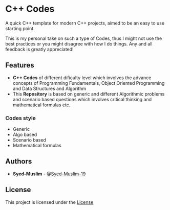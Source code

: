 # C++ Codes

A quick C++ template for modern C++ projects, aimed to be an easy to use
starting point.

This is my personal take on such a type of Codes, thus I might not use the
best practices or you might disagree with how I do things. Any and all feedback
is greatly appreciated!

## Features

* **C++ Codes** of different dificulty level which involves the advance concepts of Programming Fundamentals, Object Oriented Programming and Data Structures and Algorithm
* This **Repository** is based on generic and different Algorithmic problems and scenario based questions which involves critical thinking and mathematical formulas etc.

### Codes style 

* Generic
* Algo based
* Scenario based
* Mathematical formulas

## Authors

* **Syed-Muslim** - [@Syed-Muslim-19](https://github.com/Syed-Muslim-19)

## License

This project is licensed under the [License](https://github.com/Syed-Muslim-19/Cpp/blob/main/LICENSE)
